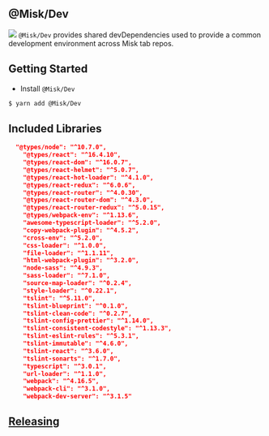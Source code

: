 @Misk/Dev
---
![](https://raw.githubusercontent.com/square/misk/master/misk.png)
`@Misk/Dev` provides shared devDependencies used to provide a common development environment across Misk tab repos.

Getting Started
---
- Install `@Misk/Dev`

```bash
$ yarn add @Misk/Dev
```

Included Libraries
---
```JSON
  "@types/node": "^10.7.0",
    "@types/react": "^16.4.10",
    "@types/react-dom": "^16.0.7",
    "@types/react-helmet": "^5.0.7",
    "@types/react-hot-loader": "^4.1.0",
    "@types/react-redux": "^6.0.6",
    "@types/react-router": "^4.0.30",
    "@types/react-router-dom": "^4.3.0",
    "@types/react-router-redux": "^5.0.15",
    "@types/webpack-env": "^1.13.6",
    "awesome-typescript-loader": "^5.2.0",
    "copy-webpack-plugin": "^4.5.2",
    "cross-env": "^5.2.0",
    "css-loader": "^1.0.0",
    "file-loader": "^1.1.11",
    "html-webpack-plugin": "^3.2.0",
    "node-sass": "^4.9.3",
    "sass-loader": "^7.1.0",
    "source-map-loader": "^0.2.4",
    "style-loader": "^0.22.1",
    "tslint": "^5.11.0",
    "tslint-blueprint": "^0.1.0",
    "tslint-clean-code": "^0.2.7",
    "tslint-config-prettier": "^1.14.0",
    "tslint-consistent-codestyle": "^1.13.3",
    "tslint-eslint-rules": "^5.3.1",
    "tslint-immutable": "^4.6.0",
    "tslint-react": "^3.6.0",
    "tslint-sonarts": "^1.7.0",
    "typescript": "^3.0.1",
    "url-loader": "^1.1.0",
    "webpack": "^4.16.5",
    "webpack-cli": "^3.1.0",
    "webpack-dev-server": "^3.1.5"
```

[Releasing](../RELEASING.md)
---